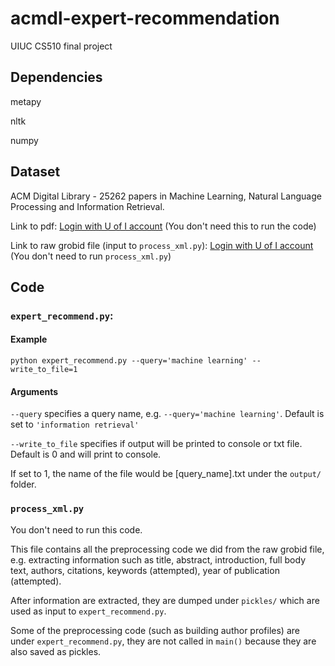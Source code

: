 # acmdl-expert-recommendation
UIUC CS510 final project

## Dependencies
metapy

nltk

numpy

## Dataset
ACM Digital Library - 25262 papers in Machine Learning, Natural Language Processing and Information Retrieval. 

Link to pdf: [Login with U of I account](https://drive.google.com/file/d/1tPzuOdgj4DK13rWS4d_GJ7tG-0UUwV2B/view?usp=sharing) (You don't need this to run the code)

Link to raw grobid file (input to `process_xml.py`): [Login with U of I account](https://drive.google.com/file/d/1Z3hLffwzAhKlSln4Y3fqWNZAjv-SnABz/view?usp=sharing) (You don't need to run `process_xml.py`)

## Code

### `expert_recommend.py`:
#### Example
`python expert_recommend.py --query='machine learning' --write_to_file=1`

#### Arguments
`--query` specifies a query name, e.g. `--query='machine learning'`. Default is set to `'information retrieval'`

`--write_to_file` specifies if output will be printed to console or txt file. Default is 0 and will print to console.

If set to 1, the name of the file would be \[query_name\].txt under the `output/` folder.

### `process_xml.py`
You don't need to run this code.

This file contains all the preprocessing code we did from the raw grobid file, e.g. extracting information such as title, abstract, introduction, full body text, authors, citations, keywords (attempted), year of publication (attempted).

After information are extracted, they are dumped under `pickles/` which are used as input to `expert_recommend.py`.

Some of the preprocessing code (such as building author profiles) are under `expert_recommend.py`, they are not called in `main()` because they are also saved as pickles.
